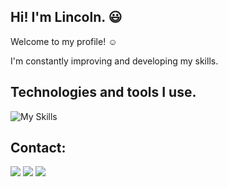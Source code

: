 ## Hi! I'm Lincoln. :smiley:
Welcome to my profile! :relaxed:

I'm constantly improving and developing my skills.


## Technologies and tools I use.
![My Skills](https://skills.thijs.gg/icons?i=html,css,js,php,mysql,cs,dotnet,bootstrap,figma,react)


## Contact:
<div>
<a href="https://instagram.com/lincolnzat" target="_blank"><img loading="lazy" src="https://img.shields.io/badge/-Instagram-%23E4405F?style=for-the-badge&logo=instagram&logoColor=white" target="_blank"></a>
<a href = "mailto:lincolnvinicius647@gmail.com"><img loading="lazy" src="https://img.shields.io/badge/Gmail-D14836?style=for-the-badge&logo=gmail&logoColor=white" target="_blank"></a>
<a href="https://www.linkedin.com/in/lincoln-vinicius" target="_blank"><img loading="lazy" src="https://img.shields.io/badge/-LinkedIn-%230077B5?style=for-the-badge&logo=linkedin&logoColor=white" target="_blank"></a>   
</div>
